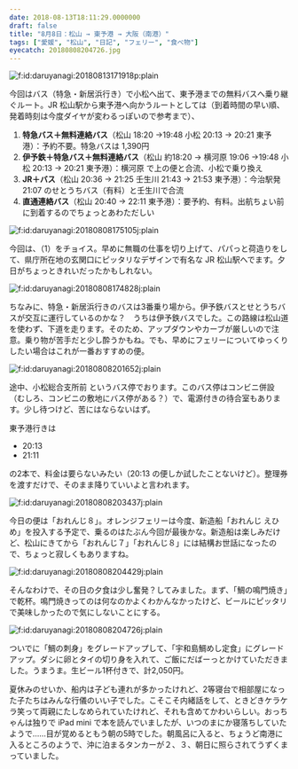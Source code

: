 ```yaml
---
date: 2018-08-13T18:11:29.0000000
draft: false
title: "8月8日：松山 → 東予港 → 大阪（南港）"
tags: ["愛媛", "松山", "日記", "フェリー", "食べ物"]
eyecatch: 20180808204726.jpg
---
```

<p><span itemscope itemtype="http://schema.org/Photograph"><img src="20180813171918.png" alt="f:id:daruyanagi:20180813171918p:plain" title="f:id:daruyanagi:20180813171918p:plain" class="hatena-fotolife" itemprop="image"></span></p><p>今回はバス（特急・新居浜行き）で小松へ出て、東予港までの無料バスへ乗り継ぐルート。JR 松山駅から東予港へ向かうルートとしては（到着時間の早い順、発着時刻は今度ダイヤが変わるっぽいので参考まで）、</p>

<ol>
<li><b>特急バス＋無料連絡バス</b>（松山 18:20 →19:48 小松 20:13 → 20:21 東予港）：予約不要。特急バスは 1,390円</li>
<li><b>伊予鉄＋特急バス＋無料連絡バス</b>（松山 約18:20 → 横河原 19:06 →19:48 小松 20:13 → 20:21 東予港）：横河原 で上の便と合流、小松で乗り換え</li>
<li><b>JR＋バス</b>（松山 20:36 → 21:25 壬生川 21:43 → 21:53 東予港）：今治駅発 21:07 のせとうちバス（有料）と壬生川で合流</li>
<li><b>直通連絡バス</b>（松山 20:40 → 22:11 東予港）：要予約、有料。出航ちょい前に到着するのでちょっとあわただしい</li>
</ol><p><span itemscope itemtype="http://schema.org/Photograph"><img src="20180808175105.jpg" alt="f:id:daruyanagi:20180808175105j:plain" title="f:id:daruyanagi:20180808175105j:plain" class="hatena-fotolife" itemprop="image"></span></p><p>今回は、（1）をチョイス。早めに無職の仕事を切り上げて、パパっと荷造りをして、県庁所在地の玄関口にピッタリなデザインで有名な JR 松山駅へでます。夕日がちょっときれいだったかもしれない。</p><p><span itemscope itemtype="http://schema.org/Photograph"><img src="20180808174828.jpg" alt="f:id:daruyanagi:20180808174828j:plain" title="f:id:daruyanagi:20180808174828j:plain" class="hatena-fotolife" itemprop="image"></span></p><p>ちなみに、特急・新居浜行きのバスは3番乗り場から。伊予鉄バスとせとうちバスが交互に運行しているのかな？　うちは伊予鉄バスでした。この路線は松山道を使わず、下道を走ります。そのため、アップダウンやカーブが厳しいので注意。乗り物が苦手だと少し酔うかもね。でも、早めにフェリーについてゆっくりしたい場合はこれが一番おすすめの便。</p><p><span itemscope itemtype="http://schema.org/Photograph"><img src="20180808201652.jpg" alt="f:id:daruyanagi:20180808201652j:plain" title="f:id:daruyanagi:20180808201652j:plain" class="hatena-fotolife" itemprop="image"></span></p><p>途中、小松総合支所前 というバス停でおります。このバス停はコンビニ併設（むしろ、コンビニの敷地にバス停がある？）で、電源付きの待合室もあります。少し待つけど、苦にはならないはず。</p><p>東予港行きは</p>

<ul>
<li>20:13</li>
<li>21:11</li>
</ul><p>の2本で、料金は要らないみたい（20:13 の便しか試したことないけど）。整理券を渡すだけで、そのまま降りていいよと言われます。</p><p><span itemscope itemtype="http://schema.org/Photograph"><img src="20180808203437.jpg" alt="f:id:daruyanagi:20180808203437j:plain" title="f:id:daruyanagi:20180808203437j:plain" class="hatena-fotolife" itemprop="image"></span></p><p>今日の便は「おれんじ８」。オレンジフェリーは今度、新造船「おれんじ えひめ」を投入する予定で、乗るのはたぶん今回が最後かな。新造船は楽しみだけど、松山にきてから「おれんじ７」「おれんじ８」には結構お世話になったので、ちょっと寂しくもありますね。</p><p><span itemscope itemtype="http://schema.org/Photograph"><img src="20180808204429.jpg" alt="f:id:daruyanagi:20180808204429j:plain" title="f:id:daruyanagi:20180808204429j:plain" class="hatena-fotolife" itemprop="image"></span></p><p>そんなわけで、その日の夕食は少し奮発？してみました。まず、「鯛の鳴門焼き」で乾杯。鳴門焼きってのは何なのかよくわかんなかったけど、ビールにピッタリで美味しかったので気にしないことにする。</p><p><span itemscope itemtype="http://schema.org/Photograph"><img src="20180808204726.jpg" alt="f:id:daruyanagi:20180808204726j:plain" title="f:id:daruyanagi:20180808204726j:plain" class="hatena-fotolife" itemprop="image"></span></p><p>ついでに「鯛の刺身」をグレードアップして、「宇和島鯛めし定食」にグレードアップ。ダシに卵とタイの切り身を入れて、ご飯にだばーっとかけていただきました。うまうま。生ビール1杯付きで、計2,050円。</p><p>夏休みのせいか、船内は子ども連れが多かったけれど、2等寝台で相部屋になった子たちはみんな行儀のいい子でした。こそこそ内緒話をして、ときどきケラケラ笑って両親にたしなめられていたけれど、それも含めてかわいらしい。おっちゃんは独りで iPad mini で本を読んでいましたが、いつのまにか寝落ちしていたようで……目が覚めるともう朝の5時でした。朝風呂に入ると、ちょうど南港に入るところのようで、沖に泊まるタンカーが２、３、朝日に照らされてうずくまっていました。</p>
